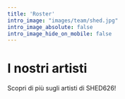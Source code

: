 ```yaml
---
title: 'Roster'
intro_image: "images/team/shed.jpg"
intro_image_absolute: false
intro_image_hide_on_mobile: false
---
```


# I nostri artisti

Scopri di più sugli artisti di SHED626!
